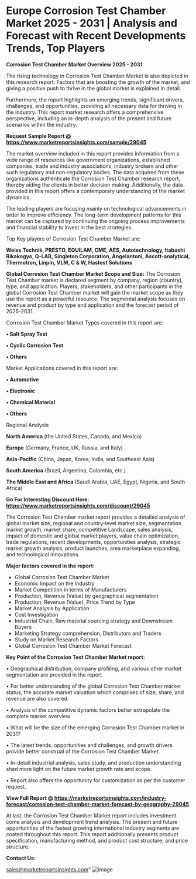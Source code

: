 # Europe Corrosion Test Chamber Market 2025 - 2031 | Analysis and Forecast with Recent Developments Trends, Top Players

<Strong> Corrosion Test Chamber Market Overview 2025 - 2031</strong>

The rising technology in Corrosion Test Chamber Market is also depicted in this research report. Factors that are boosting the growth of the market, and giving a positive push to thrive in the global market is explained in detail.

Furthermore, the report highlights on emerging trends, significant drivers, challenges, and opportunities, providing all necessary data for thriving in the industry. This report market research offers a comprehensive perspective, including an in-depth analysis of the present and future scenarios within the industry.

<strong>Request Sample Report @ <a href=https://www.marketreportsinsights.com/sample/29045>https://www.marketreportsinsights.com/sample/29045</a></strong>

The market overview included in this report provides information from a wide range of resources like government organizations, established companies, trade and industry associations, industry brokers and other such regulatory and non-regulatory bodies. The data acquired from these organizations authenticate the Corrosion Test Chamber research report, thereby aiding the clients in better decision making. Additionally, the data provided in this report offers a contemporary understanding of the market dynamics.

The leading players are focusing mainly on technological advancements in order to improve efficiency. The long-term development patterns for this market can be captured by continuing the ongoing process improvements and financial stability to invest in the best strategies.

Top Key players of Corrosion Test Chamber Market are:

<strong>Weiss Technik, PRESTO, EQUILAM, CME, AES, Autotechnology, Itabashi Rikakogyo, Q-LAB, Singleton Corporation, Angelantoni, Ascott-analytical, Thermotron, Linpin, VLM, C & W, Hastest Solutions</strong>

<strong><b>Global Corrosion Test Chamber Market Scope and Size:</b></strong>
The Corrosion Test Chamber market is declared segment by company, region (country), type, and application. Players, stakeholders, and other participants in the global Corrosion Test Chamber market will gain the market scope as they use the report as a powerful resource. The segmental analysis focuses on revenue and product by type and application and the forecast period of 2025-2031.

Corrosion Test Chamber Market Types covered in this report are:

<strong>• Salt Spray Test

• Cyclic Corrosion Test

• Others</strong>

Market Applications covered in this report are:

<strong>• Automotive

• Electronic

• Chemical Material

• Others</strong> 

Regional Analysis

<strong>North America</strong> (the United States, Canada, and Mexico)

<strong>Europe</strong> (Germany, France, UK, Russia, and Italy)

<strong>Asia-Pacific</strong> (China, Japan, Korea, India, and Southeast Asia)

<strong>South America</strong> (Brazil, Argentina, Colombia, etc.)

<strong>The Middle East and Africa</strong> (Saudi Arabia, UAE, Egypt, Nigeria, and South Africa)

<strong>Go For Interesting Discount Here: <a href=https://www.marketreportsinsights.com/discount/29045>https://www.marketreportsinsights.com/discount/29045</a></strong>

The Corrosion Test Chamber market report provides a detailed analysis of global market size, regional and country-level market size, segmentation market growth, market share, competitive Landscape, sales analysis, impact of domestic and global market players, value chain optimization, trade regulations, recent developments, opportunities analysis, strategic market growth analysis, product launches, area marketplace expanding, and technological innovations.

<strong><b>Major factors covered in the report:</b></strong>
<ul>
  <li>Global Corrosion Test Chamber Market </li>
  <li>Economic Impact on the Industry</li>
  <li>Market Competition in terms of Manufacturers</li>
  <li>Production, Revenue (Value) by geographical segmentation</li>
  <li>Production, Revenue (Value), Price Trend by Type</li>
  <li>Market Analysis by Application</li>
  <li>Cost Investigation</li>
  <li>Industrial Chain, Raw material sourcing strategy and Downstream Buyers</li>
  <li>Marketing Strategy comprehension, Distributors and Traders</li>
  <li>Study on Market Research Factors</li>
  <li>Global Corrosion Test Chamber Market Forecast</li>
</ul>

<strong><b>Key Point of the Corrosion Test Chamber Market report:</b></strong>

• Geographical distribution, company profiling, and various other market segmentation are provided in the report.

• For better understanding of the global Corrosion Test Chamber market status, the accurate market valuation which comprises of size, share, and revenue are also covered.

• Analysis of the competitive dynamic factors better extrapolate the complete market overview

• What will be the size of the emerging Corrosion Test Chamber market in 2031?

• The latest trends, opportunities and challenges, and growth drivers provide better construal of the Corrosion Test Chamber Market.

• In-detail industrial analysis, sales study, and production understanding shed more light on the future market growth rate and scope.

• Report also offers the opportunity for customization as per the customer request.

<strong><b>View Full Report @ <a href=https://marketreportsinsights.com/industry-forecast/corrosion-test-chamber-market-forecast-by-geography-29045>https://marketreportsinsights.com/industry-forecast/corrosion-test-chamber-market-forecast-by-geography-29045</a></b></strong>


At last, the Corrosion Test Chamber Market report includes investment come analysis and development trend analysis. The present and future opportunities of the fastest growing international industry segments are coated throughout this report. This report additionally presents product specification, manufacturing method, and product cost structure, and price structure.

<strong>Contact Us:</strong>

sales@marketreportsinsights.com"
![image](https://github.com/user-attachments/assets/a6264ba7-cd3c-4f13-8d7b-7ea9ca8ba0e4)
